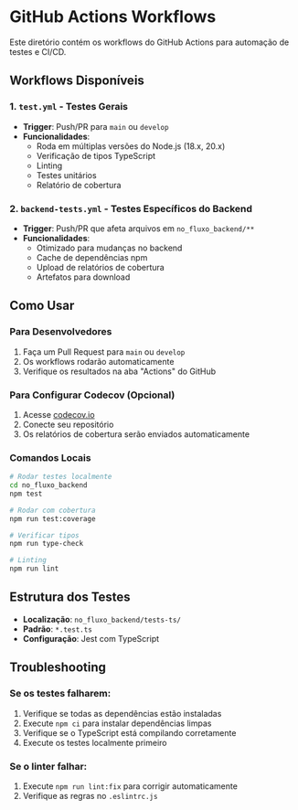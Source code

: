 # GitHub Actions Workflows

Este diretório contém os workflows do GitHub Actions para automação de testes e CI/CD.

## Workflows Disponíveis

### 1. `test.yml` - Testes Gerais
- **Trigger**: Push/PR para `main` ou `develop`
- **Funcionalidades**:
  - Roda em múltiplas versões do Node.js (18.x, 20.x)
  - Verificação de tipos TypeScript
  - Linting
  - Testes unitários
  - Relatório de cobertura

### 2. `backend-tests.yml` - Testes Específicos do Backend
- **Trigger**: Push/PR que afeta arquivos em `no_fluxo_backend/**`
- **Funcionalidades**:
  - Otimizado para mudanças no backend
  - Cache de dependências npm
  - Upload de relatórios de cobertura
  - Artefatos para download

## Como Usar

### Para Desenvolvedores
1. Faça um Pull Request para `main` ou `develop`
2. Os workflows rodarão automaticamente
3. Verifique os resultados na aba "Actions" do GitHub

### Para Configurar Codecov (Opcional)
1. Acesse [codecov.io](https://codecov.io)
2. Conecte seu repositório
3. Os relatórios de cobertura serão enviados automaticamente

### Comandos Locais
```bash
# Rodar testes localmente
cd no_fluxo_backend
npm test

# Rodar com cobertura
npm run test:coverage

# Verificar tipos
npm run type-check

# Linting
npm run lint
```

## Estrutura dos Testes
- **Localização**: `no_fluxo_backend/tests-ts/`
- **Padrão**: `*.test.ts`
- **Configuração**: Jest com TypeScript

## Troubleshooting

### Se os testes falharem:
1. Verifique se todas as dependências estão instaladas
2. Execute `npm ci` para instalar dependências limpas
3. Verifique se o TypeScript está compilando corretamente
4. Execute os testes localmente primeiro

### Se o linter falhar:
1. Execute `npm run lint:fix` para corrigir automaticamente
2. Verifique as regras no `.eslintrc.js` 